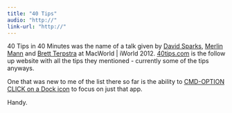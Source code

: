 ```yaml
---
title: "40 Tips"
audio: "http://"
link-url: "http://"
---
```

<p>40 Tips in 40 Minutes was the name of a talk given by <a href="http://www.macsparky.com/">David Sparks</a>, <a href="http://www.merlinmann.com/">Merlin Mann</a> and <a href="http://brettterpstra.com/">Brett Terpstra</a> at MacWorld | iWorld 2012. <a href="http://40tips.com/">40tips.com</a> is the follow up website with all the tips they mentioned - currently some of the tips anyways.</p>
<p>One that was new to me of the list there so far is the ability to <a href="http://40tips.com/cmd-opt-click-dock-icon-to-focus-an-app/">CMD-OPTION CLICK on a Dock icon</a> to focus on just that app.</p>
<p>Handy.</p>
